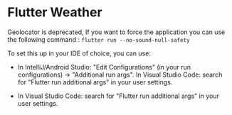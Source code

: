 # Flutter Weather 

Geolocator is deprecated, If you want to force the application you can use
the following command : ```flutter run --no-sound-null-safety```

To set this up in your IDE of choice, you can use:

* In IntelliJ/Android Studio: "Edit Configurations" (in your run configurations) → "Additional run args".
In Visual Studio Code: search for "Flutter run additional args" in your user settings.


* In Visual Studio Code: search for "Flutter run additional args" in your user settings.

